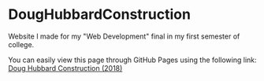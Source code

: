 # DougHubbardConstruction
Website I made for my "Web Development" final in my first semester of college.

You can easily view this page through GitHub Pages using the following link:<br />
[Doug Hubbard Construction (2018)](https://JocelyneRonning.github.io/DougHubbardConstruction/)
